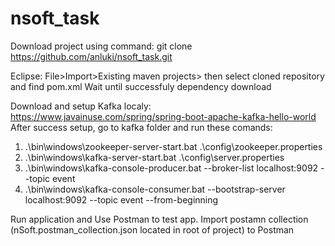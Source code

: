 # nsoft_task

Download project using command: git clone https://github.com/anluki/nsoft_task.git

Eclipse:	File>Import>Existing maven projects> then select cloned repository and find pom.xml
Wait until successfuly dependency download 

Download and setup Kafka localy: https://www.javainuse.com/spring/spring-boot-apache-kafka-hello-world
After success setup, go to kafka folder and run these comands:
  1) .\bin\windows\zookeeper-server-start.bat .\config\zookeeper.properties
  2) .\bin\windows\kafka-server-start.bat .\config\server.properties
  3) .\bin\windows\kafka-console-producer.bat --broker-list localhost:9092 --topic event
  4) .\bin\windows\kafka-console-consumer.bat --bootstrap-server localhost:9092 --topic event --from-beginning

Run application and Use Postman to test app. Import postamn collection (nSoft.postman_collection.json located in root of project) to Postman
